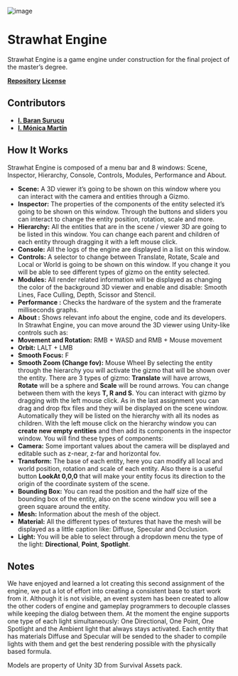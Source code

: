 ![image](https://user-images.githubusercontent.com/42971567/152249720-c1d904c4-d65e-40db-8c58-eec4a05f5667.png)

# Strawhat Engine
Strawhat Engine is a game engine under construction for the final project of the master’s degree.

[**Repository**](https://github.com/baransrc/Strawhat_Engine) [**License**](https://github.com/baransrc/Strawhat_Engine/blob/main/LICENSE)

## Contributors
- [**I. Baran Surucu**](https://github.com/baransrc)
- [**I. Mónica Martín**](https://github.com/monikamnc)

## How It Works
Strawhat Engine is composed of a menu bar and 8 windows: Scene, Inspector, Hierarchy, Console, Controls, Modules, Performance and About. 
- **Scene:** A 3D viewer it’s going to be shown on this window where you can interact with the camera and entities through a Gizmo.
- **Inspector:** The properties of the components of the entity selected it’s going to be shown on this window. Through the buttons and sliders you can interact to change the entity position, rotation, scale and more.
- **Hierarchy:** All the entities that are in the scene / viewer 3D are going to be listed in this window. You can change each parent and children of each entity through dragging it with a left mouse click.
- **Console:** All the logs of the engine are displayed in a list on this window.
- **Controls:** A selector to change between Translate, Rotate, Scale and Local or World is going to be shown on this window. If you change it you will be able to see different types of gizmo on the entity selected.
- **Modules:** All render related information will be displayed as changing the color of the background 3D viewer and enable and disable: Smooth Lines, Face Culling, Depth, Scissor and Stencil.
- **Performance :** Checks the hardware of the system and the framerate milliseconds graphs.
- **About :** Shows relevant info about the engine, code and its developers.
In Strawhat Engine, you can move around the 3D viewer using Unity-like controls such as:
- **Movement and Rotation:** RMB + WASD and RMB + Mouse movement
- **Orbit:** LALT + LMB 
- **Smooth Focus:** F 
- **Smooth Zoom (Change fov):** Mouse Wheel
By selecting the entity through the hierarchy you will activate the gizmo that will be shown over the entity. There are 3 types of gizmo: **Translate** will have arrows, **Rotate** will be a sphere and **Scale** will be round arrows. You can change between them with the keys **T, R and S**. You can interact with gizmo by dragging with the left mouse click.
As in the last assignment you can drag and drop fbx files and they will be displayed on the scene window. Automatically they will be listed on the hierarchy with all its nodes as children.
With the left mouse click on the hierarchy window you can **create new empty entities** and then add its components in the inspector window.
You will find these types of components:
- **Camera:** Some important values about the camera will be displayed and editable such as z-near, z-far and horizontal fov.
- **Transform:** The base of each entity, here you can modify all local and world position, rotation and scale of each entity. Also there is a useful button **LookAt 0,0,0** that will make your entity focus its direction to the origin of the coordinate system of the scene.
- **Bounding Box:** You can read the position and the half size of the bounding box of the entity, also on the scene window you will see a green square around the entity.
- **Mesh:** Information about the mesh of the object.
- **Material:** All the different types of textures that have the mesh will be displayed as a little caption like: Diffuse, Specular and Occlusion.
- **Light:** You will be able to select through a dropdown menu the type of the light: **Directional**, **Point**, **Spotlight**.

## Notes
We have enjoyed and learned a lot creating this second assignment of the engine, we put a lot of effort into creating a consistent base to start work from it.
Although it is not visible, an event system has been created to allow the other coders of engine and gameplay programmers to decouple classes while keeping the dialog between them.
At the moment the engine supports one type of each light simultaneously: One Directional, One Point, One Spotlight and the Ambient light that always stays activated.
Each entity that has materials Diffuse and Specular will be sended to the shader to compile lights with them and get the best rendering possible with the physically based formula.

Models are property of Unity 3D from Survival Assets pack.
